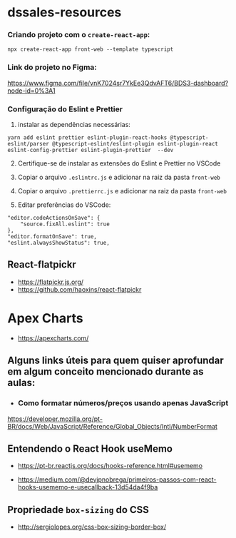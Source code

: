 # dssales-resources

### Criando projeto com o `create-react-app`:

`npx create-react-app front-web --template typescript`

### Link do projeto no Figma: 

https://www.figma.com/file/vnK7024sr7YkEe3QdvAFT6/BDS3-dashboard?node-id=0%3A1

### Configuração do Eslint e Prettier

1) instalar as dependências necessárias:

`yarn add eslint prettier eslint-plugin-react-hooks @typescript-eslint/parser @typescript-eslint/eslint-plugin eslint-plugin-react eslint-config-prettier eslint-plugin-prettier  --dev`

2) Certifique-se de instalar as extensões do Eslint e Prettier no VSCode

3) Copiar o arquivo `.eslintrc.js` e adicionar na raiz da pasta `front-web`

3) Copiar o arquivo `.prettierrc.js` e adicionar na raiz da pasta `front-web`

4) Editar preferências do VSCode:

```
"editor.codeActionsOnSave": {
    "source.fixAll.eslint": true
},
"editor.formatOnSave": true, 
"eslint.alwaysShowStatus": true,
```

## React-flatpickr
- https://flatpickr.js.org/
- https://github.com/haoxins/react-flatpickr

# Apex Charts
- https://apexcharts.com/


## Alguns links úteis para quem quiser aprofundar em algum conceito mencionado durante as aulas:

- ### Como formatar números/preços usando apenas JavaScript
https://developer.mozilla.org/pt-BR/docs/Web/JavaScript/Reference/Global_Objects/Intl/NumberFormat

## Entendendo o React Hook useMemo

- https://pt-br.reactjs.org/docs/hooks-reference.html#usememo

- https://medium.com/@devjpnobrega/primeiros-passos-com-react-hooks-usememo-e-usecallback-13d54da4f9ba

## Propriedade  `box-sizing` do CSS

- http://sergiolopes.org/css-box-sizing-border-box/
